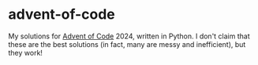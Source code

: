 # advent-of-code

My solutions for [Advent of Code](https://adventofcode.com/) 2024, written in Python. I don't claim that these are the best solutions (in fact, many are messy and inefficient), but they work!
